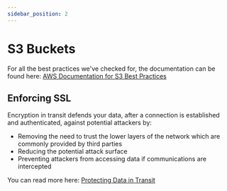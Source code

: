 ```yaml
---
sidebar_position: 2
---
```


# S3 Buckets

For all the best practices we've checked for, the documentation can be found here: [AWS Documentation for S3 Best Practices](https://docs.aws.amazon.com/AmazonS3/latest/userguide/security-best-practices.html)

## Enforcing SSL

Encryption in transit defends your data, after a connection is established and authenticated, against potential attackers by:

- Removing the need to trust the lower layers of the network which are commonly provided by third parties
- Reducing the potential attack surface
- Preventing attackers from accessing data if communications are intercepted

You can read more here: [Protecting Data in Transit](https://docs.aws.amazon.com/AmazonS3/latest/userguide/security-best-practices.html#security-best-practices-detect:~:text=Enforce%20encryption%20of%20data%20in%20transit)

